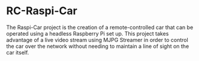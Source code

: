 # RC-Raspi-Car
The Raspi-Car project is the creation of a remote-controlled car that can be operated using a headless Raspberry Pi set up. This project takes advantage of a live video stream using MJPG Streamer in order to control the car over the network without needing to maintain a line of sight on the car itself.
